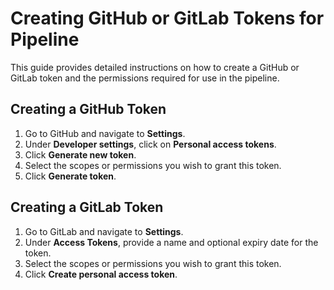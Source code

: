 # Creating GitHub or GitLab Tokens for Pipeline

This guide provides detailed instructions on how to create a GitHub or GitLab token and the permissions required for use in the pipeline.

## Creating a GitHub Token

1. Go to GitHub and navigate to **Settings**.
2. Under **Developer settings**, click on **Personal access tokens**.
3. Click **Generate new token**.
4. Select the scopes or permissions you wish to grant this token.
5. Click **Generate token**.

## Creating a GitLab Token

1. Go to GitLab and navigate to **Settings**.
2. Under **Access Tokens**, provide a name and optional expiry date for the token.
3. Select the scopes or permissions you wish to grant this token.
4. Click **Create personal access token**.

